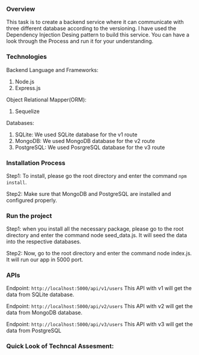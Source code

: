 ### Overview
This task is to create a backend service where it can communicate with three different database according to the versioning. I have used the Dependency Injection Desing pattern to build this service. You can have a look through the Process and run it for your understanding.

### Technologies

Backend Language and Frameworks:
1. Node.js
2. Express.js

Object Relational Mapper(ORM):
1. Sequelize

Databases:
1. SQLite: We used SQLite database for the v1 route
2. MongoDB: We used MongoDB database for the v2 route
3. PostgreSQL: We used PosrgreSQL database for the v3 route


### Installation Process
Step1: To install, please go the root directory and enter the command `npm install`.

Step2: Make sure that MongoDB and PostgreSQL are installed and configured properly.


### Run the project
Step1: when you install all the necessary package, please go to the root directory and enter the command node seed_data.js. 
It will seed the data into the respective databases.

Step2: Now, go to the root directory and enter the command node index.js. It will run our app in 5000 port.

### APIs
Endpoint: `http://localhost:5000/api/v1/users`
This API with v1 will get the data from SQLite database.

Endpoint: `http://localhost:5000/api/v2/users`
This API with v2 will get the data from MongoDB database.

Endpoint: `http://localhost:5000/api/v3/users`
This API with v3 will get the data from PostgreSQL


### Quick Look of Techncal Assesment: